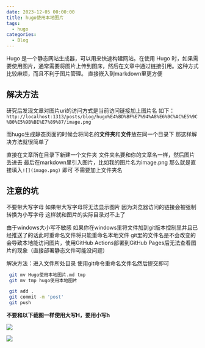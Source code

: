 ```yaml
---
date: 2023-12-05 00:00:00
title: hugo使用本地图片
tags:
  - hugo
categories:
  - Blog
---
```


Hugo 是一个静态网站生成器，可以用来快速构建网站。在使用 Hugo 时，如果需要使用图片，通常需要将图片上传到图床，然后在文章中通过链接引用。这种方式比较麻烦，而且不利于图片管理。
直接嵌入到markdown里更方便
## 解决方法
研究后发现文章对图片uri的访问方式是当前访问链接加上图片名 
如下：
`http://localhost:1313/posts/blog/hugo%E4%BD%BF%E7%94%A8%E6%9C%AC%E5%9C%B0%E5%9B%BE%E7%89%87/image.png`

而hugo生成静态页面的时候会将同名的**文件夹**和**文件**放在同一个目录下 那这样解决方法就很简单了

直接在文章所在目录下新建一个文件夹 文件夹名要和你的文章名一样，然后图片丢进去
最后在markdown里引入图片，比如我的图片名为image.png 那么就是直接填入`![](image.png)` 即可 不需要加上文件夹名

## 注意的坑
不要带大写字母 如果带大写字母将无法显示图片 因为浏览器访问的链接会被强制转换为小写字母 这样就和图片的实际目录对不上了

由于windows大小写不敏感 如果你在windows里将文件加到git版本控制里并且已经推送了的话此时重命名文件将只能重命名本地文件 git里的文件名是不会改变的
会导致本地能访问图片，使用GitHub Actions部署到GitHub Pages后无法查看图片的现象（直接部署静态文件可能没问题）

解决方法：进入文件所处目录 使用git命令重命名文件名然后提交即可

```bash
 git mv Hugo使用本地图片.md tmp
 git mv tmp hugo使用本地图片

 git add .
 git commit -m 'post'
 git push
```

**不要和以下截图一样使用大写H，要用小写h**

![](image.png)

![](image2.png)
